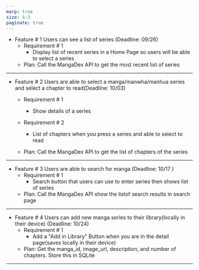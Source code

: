 ```yaml
---
marp: true
size: 4:3
paginate: true
---
```


- Feature # 1  Users can see a list of series (Deadline: 09/26)
  - Requirement # 1 
      - Display list of recent series in a Home Page so users will be able to select a series
  - Plan:  Call the MangaDex API to get the most recent list of series
---
- Feature # 2  Users are able to select a manga/manwha/manhua series and select a chapter to read(Deadline: 10/03)  
  - Requirement # 1 
      - Show details of a series
  
  - Requirement # 2
      - List of chapters when you press a series and able to select to read
  - Plan:  Call the MangaDex API to get the list of chapters of the series
---
- Feature # 3  Users are able to search for manga (Deadline: 10/17 )
  - Requirement # 1 
      - Search button that users can use to enter series then shows list of series
  - Plan:  Call the MangaDex API show the listof search results in search page
---
- Feature # 4  Users can add new manga series to their library(locally in their device) (Deadline: 10/24)
  - Requirement # 1 
      - Add a "Add in Library" Button when you are in the detail page(saves locally in their device)
  - Plan:  Get the manga_id, image_url, description, and number of chapters. Store this in SQLite
---